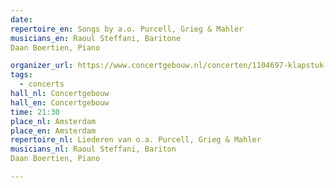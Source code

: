 ```yaml
---
date:
repertoire_en: Songs by a.o. Purcell, Grieg & Mahler
musicians_en: Raoul Steffani, Baritone
Daan Boertien, Piano

organizer_url: https://www.concertgebouw.nl/concerten/1104697-klapstuk-raoul-steffani-en-daan-boertien
tags:
  - concerts
hall_nl: Concertgebouw
hall_en: Concertgebouw
time: 21:30
place_nl: Amsterdam
place_en: Amsterdam
repertoire_nl: Liederen van o.a. Purcell, Grieg & Mahler
musicians_nl: Raoul Steffani, Bariton
Daan Boertien, Piano

---
```


